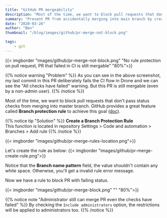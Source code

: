```yaml
---
title: "GitHub PR mergeability"
description: "Most of the time, we want to block pull requests that don't pass status checks from merging into master branch. GitHub provides a great feature called **Branch protection rule** to achieve this goal"
summary: "Prevent PR from accidentally merging into main branch by creating a Branch Protection Rule" # For the post in lists.
date: "2020-03-26"
author: "Ben"
thumbnail: "/blog/images/github/pr-merge-not-block.png"

tags:
    - git
---
```


{{< imgborder "images/github/pr-merge-not-block.png" "No rule protection on pull request, PR that failed in CI is still mergable" "80%">}}

{{% notice warning "Problem" %}}
As you can see in the above screenshot, my last commit in this PR deliberately fails the CI flow in Drone and we can see the "All checks have failed" warning. But this PR is still mergable (even by a non-admin user).
{{% /notice %}}

Most of the time, we want to block pull requests that don't pass status checks from merging into master branch. GitHub provides a great feature called **Branch protection rule** to achieve this goal ([doc](https://help.github.com/en/github/administering-a-repository/defining-the-mergeability-of-pull-requests)).

{{% notice tip "Solution" %}}
**Create a Branch Protection Rule** <br>
This function is located in repository Settings > Code and automation > Branches > Add rule
{{% /notice %}}

{{< imgborder "images/github/pr-merge-rules-location.png">}}

Let's create the rule as below:
{{< imgborder "images/github/pr-merge-create-rule.png">}}

Notice that the **Branch name pattern** field, the value shouldn't contain any white space. Otherwise, you'll get a invalid rule error message.

Now we have a rule to block PR with failing status.

{{< imgborder "images/github/pr-merge-block.png" "" "80%">}}


{{% notice note "Administrator still can merge PR even the checks have failed" %}}
By checking the `Include administrators` option, the restrictions will be applied to administrators too.
{{% /notice %}}
